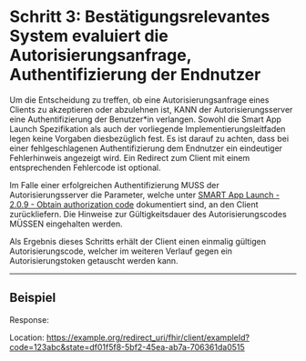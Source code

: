 # Schritt 3: Bestätigungsrelevantes System evaluiert die Autorisierungsanfrage, Authentifizierung der Endnutzer

Um die Entscheidung zu treffen, ob eine Autorisierungsanfrage eines Clients zu akzeptieren oder abzulehnen ist, KANN der Autorisierungsserver eine Authentifizierung der Benutzer*in verlangen.
Sowohl die Smart App Launch Spezifikation als auch der vorliegende Implementierungsleitfaden legen keine Vorgaben diesbezüglich fest. Es ist darauf zu achten, dass bei einer fehlgeschlagenen Authentifizierung dem Endnutzer ein eindeutiger Fehlerhinweis angezeigt wird. Ein Redirect zum Client mit einem entsprechenden Fehlercode ist optional.

Im Falle einer erfolgreichen Authentifizierung MUSS der Autorisierungsserver die Parameter, welche unter [SMART App Launch - 2.0.9 - Obtain authorization code](https://hl7.org/fhir/smart-app-launch/STU2/app-launch.html#step-4-authorization-code) dokumentiert sind, an den Client zurückliefern. Die Hinweise zur Gültigkeitsdauer des Autorisierungscodes MÜSSEN eingehalten werden.

Als Ergebnis dieses Schritts erhält der Client einen einmalig gültigen Autorisierungscode, welcher im weiteren Verlauf gegen ein Autorisierungstoken getauscht werden kann.

----

## Beispiel

Response:

Location: https://example.org/redirect_uri/fhir/client/exampleId?code=123abc&state=df01f5f8-5bf2-45ea-ab7a-706361da0515
